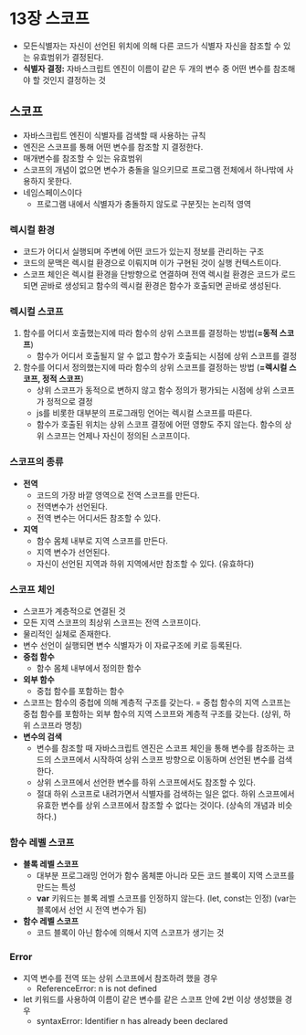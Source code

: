 # 13장 스코프

- 모든식별자는 자신이 선언된 위치에 의해 다른 코드가 식별자 자신을 참조할 수 있는 유효범위가 결정된다.
- **식별자 결정:** 자바스크립트 엔진이 이름이 같은 두 개의 변수 중 어떤 변수를 참조해야 할 것인지 결정하는 것

## 스코프
- 자바스크립트 엔진이 식별자를 검색할 때 사용하는 규칙
- 엔진은 스코프를 통해 어떤 변수를 참조할 지 결정한다.
- 매개변수를 참조할 수 있는 유효범위
- 스코프의 개념이 없으면 변수가 충돌을 일으키므로 프로그램 전체에서 하나밖에 사용하지 못한다.
- 네임스페이스이다
    - 프로그램 내에서 식별자가 충돌하지 않도로 구분짓는 논리적 영역

### 렉시컬 환경
- 코드가 어디서 실행되며 주변에 어떤 코드가 있는지 정보를 관리하는 구조
- 코드의 문맥은 렉시컬 환경으로 이뤄지며 이가 구현된 것이 실행 컨텍스트이다.
- 스코프 체인은 렉시컬 환경을 단방향으로 연결하며 전역 렉시컬 환경은 코드가 로드되면 곧바로 생성되고 함수의 렉시컬 환경은 함수가 호출되면 곧바로 생성된다.

### 렉시컬 스코프
1. 함수를 어디서 호출했는지에 따라 함수의 상위 스코프를 결정하는 방법(**=동적 스코프**)
    - 함수가 어디서 호출될지 알 수 없고 함수가 호출되는 시점에 상위 스코프를 결정
2. 함수를 어디서 정의했는지에 따라 함수의 상위 스코프를 결정하는 방법 (**=렉시컬 스코프, 정적 스코프**)
    - 상위 스코프가 동적으로 변하지 않고 함수 정의가 평가되는 시점에 상위 스코프가 정적으로 결정
    - js를 비롯한 대부분의 프로그래밍 언어는 렉시컬 스코프를 따른다.
    - 함수가 호출된 위치는 상위 스코프 결정에 어떤 영향도 주지 않는다. 함수의 상위 스코프는 언제나 자신이 정의된 스코프이다.

### 스코프의 종류
- **전역**
    - 코드의 가장 바깥 영역으로 전역 스코프를 만든다.
    - 전역변수가 선언된다.
    - 전역 변수는 어디서든 참조할 수 있다.
- **지역**
    - 함수 몸체 내부로 지역 스코프를 만든다.
    - 지역 변수가 선언된다.
    - 자신이 선언된 지역과 하위 지역에서만 참조할 수 있다. (유효하다)

### 스코프 체인
- 스코프가 계층적으로 연결된 것
- 모든 지역 스코프의 최상위 스코프는 전역 스코프이다.
- 물리적인 실체로 존재한다.
- 변수 선언이 실행되면 변수 식별자가 이 자료구조에 키로 등록된다.
- **중첩 함수**
    - 함수 몸체 내부에서 정의한 함수
- **외부 함수**
    - 중첩 함수를 포함하는 함수
- 스코프는 함수의 중첩에 의해 계층적 구조를 갖는다. = 중첩 함수의 지역 스코프는 중첩 함수를 포함하는 외부 함수의 지역 스코프와 계층적 구조를 갖는다. (상위, 하위 스코프라 명칭)
- **변수의 검색**
    - 변수를 참조할 때 자바스크립트 엔진은 스코프 체인을 통해 변수를 참조하는 코드의 스코프에서 시작하여 상위 스코프 방향으로 이동하며 선언된 변수를 검색한다.
    - 상위 스코프에서 선언한 변수를 하위 스코프에서도 참조할 수 있다.
    - 절대 하위 스코프로 내려가면서 식별자를 검색하는 일은 없다. 하위 스코프에서 유효한 변수를 상위 스코프에서 참조할 수 없다는 것이다. (상속의 개념과 비슷하다.)

### 함수 레벨 스코프
- **블록 레벨 스코프**
    - 대부분 프로그래밍 언어가 함수 몸체뿐 아니라 모든 코드 블록이 지역 스코프를 만드는 특성
    - **var** 키워드는 블록 레벨 스코프를 인정하지 않는다. (let, const는 인정) (var는 블록에서 선언 시 전역 변수가 됨)
- **함수 레벨 스코프**
    - 코드 블록이 아닌 함수에 의해서 지역 스코프가 생기는 것

### Error
- 지역 변수를 전역 또는 상위 스코프에서 참조하려 했을 경우
    - ReferenceError: n is not defined
- let 키워드를 사용하여 이름이 같은 변수를 같은 스코프 안에 2번 이상 생성했을 경우
    - syntaxError: Identifier n has already been declared